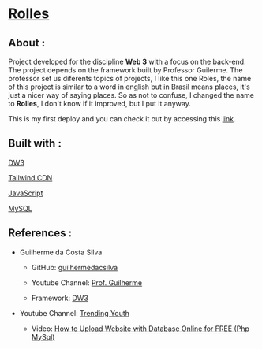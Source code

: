 # [Rolles](https://rolles.000webhostapp.com/rolles/site/rolles)

## About :

Project developed for the discipline **Web 3** with a focus on the back-end. The project depends on the framework built by Professor Guilerme. The professor set us diferents topics of projects, I like this one Roles, the name of this project is similar to a word in english but in Brasil means places, it's just a nicer way of saying places. So as not to confuse, I changed the name to **Rolles**, I don't know if it improved, but I put it anyway.

This is my first deploy and you can check it out by accessing this [link](https://rolles.000webhostapp.com/rolles/site/rolles).

## Built with :

[DW3](https://github.com/guilhermedacsilva/web3)

[Tailwind CDN](https://tailwindcss.com/docs/installation/play-cdn)

[JavaScript](https://developer.mozilla.org/en-US/docs/Web/JavaScript)

[MySQL](https://dev.mysql.com/doc/)

## References :

- Guilherme da Costa Silva

  - GitHub: [guilhermedacsilva](https://github.com/guilhermedacsilva)

  - Youtube Channel: [Prof. Guilherme](https://www.youtube.com/@prof.guilherme5781)

  - Framework: [DW3](https://github.com/guilhermedacsilva/web3)

- Youtube Channel: [Trending Youth](https://www.youtube.com/@TrendingYouth)

  - Video: [How to Upload Website with Database Online for FREE (Php MySql)](https://www.youtube.com/watch?v=IbUmbYKY_Q4&ab_channel=TrendingYouth)